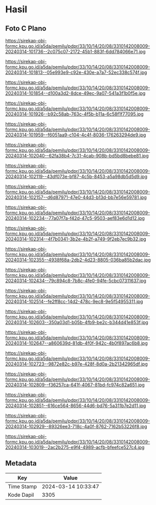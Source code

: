 # Hasil

## Foto C Plano

https://sirekap-obj-formc.kpu.go.id/a5da/pemilu/pdpr/33/10/14/20/08/3310142008009-20240314-101736--2c075c07-2172-45b1-883f-6dd784066e71.jpg

https://sirekap-obj-formc.kpu.go.id/a5da/pemilu/pdpr/33/10/14/20/08/3310142008009-20240314-101813--05e993e9-c92e-430e-a7a7-52ec338c574f.jpg

https://sirekap-obj-formc.kpu.go.id/a5da/pemilu/pdpr/33/10/14/20/08/3310142008009-20240314-101854--d100a3d2-8dce-49ec-9a07-541a3f1b0f5e.jpg

https://sirekap-obj-formc.kpu.go.id/a5da/pemilu/pdpr/33/10/14/20/08/3310142008009-20240314-101926--b92c58ab-763c-4f5b-b11a-6c58f1f77095.jpg

https://sirekap-obj-formc.kpu.go.id/a5da/pemilu/pdpr/33/10/14/20/08/3310142008009-20240314-101959--f6051aa9-c104-4c4f-8036-176263294de9.jpg

https://sirekap-obj-formc.kpu.go.id/a5da/pemilu/pdpr/33/10/14/20/08/3310142008009-20240314-102040--62fa38b4-7c31-4cab-908b-bd5bd8bebe81.jpg

https://sirekap-obj-formc.kpu.go.id/a5da/pemilu/pdpr/33/10/14/20/08/3310142008009-20240314-102119--43df073e-bf87-4c5b-8453-a5a98db5d5d9.jpg

https://sirekap-obj-formc.kpu.go.id/a5da/pemilu/pdpr/33/10/14/20/08/3310142008009-20240314-102157--d6d87971-47e0-44d3-b13d-bb7e56e59781.jpg

https://sirekap-obj-formc.kpu.go.id/a5da/pemilu/pdpr/33/10/14/20/08/3310142008009-20240314-102234--77a07f7a-f42d-47c5-9503-aef83e6d1d12.jpg

https://sirekap-obj-formc.kpu.go.id/a5da/pemilu/pdpr/33/10/14/20/08/3310142008009-20240314-102314--4f7b0341-3b2e-4b2f-a749-9f2eb7ec9b32.jpg

https://sirekap-obj-formc.kpu.go.id/a5da/pemilu/pdpr/33/10/14/20/08/3310142008009-20240314-102355--4938f68a-2db2-4d23-8805-036ba85b2dac.jpg

https://sirekap-obj-formc.kpu.go.id/a5da/pemilu/pdpr/33/10/14/20/08/3310142008009-20240314-102434--79c894c8-7b8c-4fe0-94fe-5cbc07311637.jpg

https://sirekap-obj-formc.kpu.go.id/a5da/pemilu/pdpr/33/10/14/20/08/3310142008009-20240314-102514--fe2ff8cc-14d2-478c-9ec8-9e5f54955311.jpg

https://sirekap-obj-formc.kpu.go.id/a5da/pemilu/pdpr/33/10/14/20/08/3310142008009-20240314-102603--350a03d1-b05b-4fb9-be2c-b344d41e853f.jpg

https://sirekap-obj-formc.kpu.go.id/a5da/pemilu/pdpr/33/10/14/20/08/3310142008009-20240314-102647--a860639d-81db-4f0f-942c-4b0f897ac6b8.jpg

https://sirekap-obj-formc.kpu.go.id/a5da/pemilu/pdpr/33/10/14/20/08/3310142008009-20240314-102723--9872e82c-b97e-428f-8d0a-2b21342965df.jpg

https://sirekap-obj-formc.kpu.go.id/a5da/pemilu/pdpr/33/10/14/20/08/3310142008009-20240314-102809--f36257ca-641f-4067-81bd-fc974c82a651.jpg

https://sirekap-obj-formc.kpu.go.id/a5da/pemilu/pdpr/33/10/14/20/08/3310142008009-20240314-102851--616ce564-8656-44d6-bd76-5a311b7e2d11.jpg

https://sirekap-obj-formc.kpu.go.id/a5da/pemilu/pdpr/33/10/14/20/08/3310142008009-20240314-102929--89326ee3-718c-4a0f-8762-7162b53226f8.jpg

https://sirekap-obj-formc.kpu.go.id/a5da/pemilu/pdpr/33/10/14/20/08/3310142008009-20240314-103019--2ac2b275-e9f4-4989-acfb-bfeefce527c4.jpg


## Metadata

| Key        | Value               |
| ---------- | ------------------- |
| Time Stamp | 2024-03-14 10:33:47 |
| Kode Dapil | 3305                |



